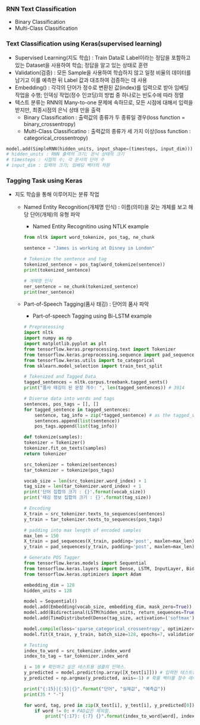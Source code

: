 ### RNN Text Classification
- Binary Classification
- Multi-Class Classification

### Text Classification using Keras(supervised learning)
- Supervised Learning(지도 학습) : Train Data로 Label이라는 정답을 포함하고 있는 Dataset을 사용하여 학습; 정답을 알고 있는 상태로 훈련
- Validation(검증) : 모든 Sample을 사용하여 학습하지 않고 일정 비율의 데이터를 남기고 이를 예측한 뒤 Label 값과 대조하여 검증하는 데 사용
- Embedding() : 각각의 단어가 정수로 변환된 값(index)를 입력으로 받아 임베딩 작업을 수행; 인덱싱 작업(정수 인코딩)의 방법 중 하나로는 빈도수에 따라 정렬
- 텍스트 분류는 RNN의 Many-to-one 문제에 속하므로, 모든 시점에 대해서 입력을 받지만, 최종시점의 은닉 상태 만을 출력
    * Binary Classification : 출력값의 종류가 두 종류일 경우(loss function = binary_crossentropy)
    * Multi-Class Classificatino : 출력값의 종류가 세 가지 이상(loss function : categorical_crossentropy)
```python
model.add(SimpleRNN(hidden_units, input_shape=(timesteps, input_dim)))
# hidden_units : RNN 출력의 크기; 은닉 상태의 크기
# timesteps : 시점의 수; 각 문서의 단어 수
# input_dim : 입력의 크기; 임베딩 벡터의 차원
```
### Tagging Task using Keras
- 지도 학습을 통해 이루어지는 분류 작업
    * Named Entity Recognition(개체명 인식) : 이름(의미)을 갖는 개체를 보고 해당 단어(개체)의 유형 파악
        + Named Entity Recognitino using NTLK example
        ```python
        from nltk import word_tokenize, pos_tag, ne_chunk

        sentence = "James is working at Disney in London"
        
        # Tokenize the sentence and tag
        tokenized_sentence = pos_tag(word_tokenize(sentence))
        print(tokenized_sentence)

        # 개체명 인식
        ner_sentence = ne_chunk(tokenized_sentence)
        print(ner_sentence)

        
        ```
    * Part-of-Speech Tagging(품사 태깅) : 단어의 품사 파악
        + Part-of-speech Tagging using Bi-LSTM example
        ```python
        # Preprocessing
        import nltk
        import numpy as np
        import matplotlib.pyplot as plt
        from tensorflow.keras.preprocessing.text import Tokenizer
        from tensorflow.keras.preprocessing.sequence import pad_sequences
        from tensorflow.keras.utils import to_categorical
        from sklearn.model_selection import train_test_split

        # Tokenized and Tagged Data
        tagged_sentences = nltk.corpus.treebank.tagged_sents()
        print("품사 태깅이 된 문장 개수: ", len(tagged_sentences)) # 3914

        # Diverse data into words and tags
        sentences, pos_tags = [], [] 
        for tagged_sentence in tagged_sentences:
            sentence, tag_info = zip(*tagged_sentence) # as the tagged_sentence shows tuple of word and tag of each sample, so use zip() to seperate them
            sentences.append(list(sentence))
            pos_tags.append(list(tag_info))

        def tokenize(samples):
        tokenizer = Tokenizer()
        tokenizer.fit_on_texts(samples)
        return tokenizer

        src_tokenizer = tokenize(sentences)
        tar_tokenizer = tokenize(pos_tags)

        vocab_size = len(src_tokenizer.word_index) + 1
        tag_size = len(tar_tokenizer.word_index) + 1
        print('단어 집합의 크기 : {}'.format(vocab_size))
        print('태깅 정보 집합의 크기 : {}'.format(tag_size))

        # Encoding
        X_train = src_tokenizer.texts_to_sequences(sentences)
        y_train = tar_tokenizer.texts_to_sequences(pos_tags)

        # padding into max length of encoded samples
        max_len = 150
        X_train = pad_sequences(X_train, padding='post', maxlen=max_len)
        y_train = pad_sequences(y_train, padding='post', maxlen=max_len)
        ```

        ```python
        # Generate POS Tagger
        from tensorflow.keras.models import Sequential
        from tensorflow.keras.layers import Dense, LSTM, InputLayer, Bidirectional, TimeDistributed, Embedding
        from tensorflow.keras.optimizers import Adam

        embedding_dim = 128
        hidden_units = 128

        model = Sequential()
        model.add(Embedding(vocab_size, embedding_dim, mask_zero=True)) # Zero padding
        model.add(Bidirectional(LSTM(hidden_units, return_sequences=True))) # Many-to-many
        model.add(TimeDistributed(Dense(tag_size, activation=('softmax'))))

        model.compile(loss='sparse_categorical_crossentropy', optimizer=Adam(0.001), metrics=['accuracy'])
        model.fit(X_train, y_train, batch_size=128, epochs=7, validation_data=(X_test, y_test))

        # Testing 
        index_to_word = src_tokenizer.index_word
        index_to_tag = tar_tokenizer.index_word

        i = 10 # 확인하고 싶은 테스트용 샘플의 인덱스.
        y_predicted = model.predict(np.array([X_test[i]])) # 입력한 테스트용 샘플에 대해서 예측값 y를 리턴
        y_predicted = np.argmax(y_predicted, axis=-1) # 확률 벡터를 정수 레이블로 변환.

        print("{:15}|{:5}|{}".format("단어", "실제값", "예측값"))
        print(35 * "-")

        for word, tag, pred in zip(X_test[i], y_test[i], y_predicted[0]):
            if word != 0: # PAD값은 제외함.
                print("{:17}: {:7} {}".format(index_to_word[word], index_to_tag[tag].upper(), index_to_tag[pred].upper()))
        ```